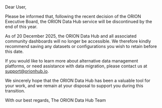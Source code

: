 Dear User,

Please be informed that, following the recent decision of the ORION Executive Board, the ORION Data Hub service will be discontinued by the end of this year.

As of 20 December 2025, the ORION Data Hub and all associated community dashboards will no longer be accessible. We therefore kindly recommend saving any datasets or configurations you wish to retain before this date.

If you would like to learn more about alternative data management platforms, or need assistance with data migration, please contact us at support@orionhub.io.

We sincerely hope that the ORION Data Hub has been a valuable tool for your work, and we remain at your disposal to support you during this transition.

With our best regards,
The ORION Data Hub Team